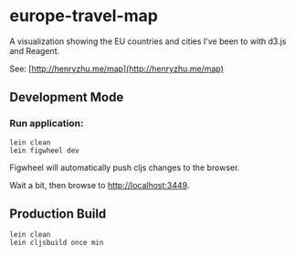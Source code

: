 # europe-travel-map

A visualization showing the EU countries and cities I've been to with d3.js and Reagent.

See: [http://henryzhu.me/map](http://henryzhu.me/map)

## Development Mode

### Run application:

```
lein clean
lein figwheel dev
```

Figwheel will automatically push cljs changes to the browser.

Wait a bit, then browse to [http://localhost:3449](http://localhost:3449).

## Production Build

```
lein clean
lein cljsbuild once min
```
